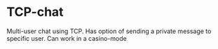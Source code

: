 # TCP-chat
Multi-user chat using TCP.
Has option of sending a private message to specific user.
Can work in a casino-mode
